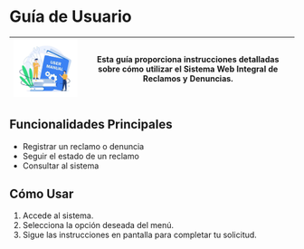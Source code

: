 # Guía de Usuario
| <img src="../assets/docs/logo-guia de usuario.jpg" alt="Logo" width="300"/> | Esta guía proporciona instrucciones detalladas sobre cómo utilizar el Sistema Web Integral de Reclamos y Denuncias. |
|------------------------------------------------|---------------------------------------------------------------------------------------------------------------------------------------------------------------------------------------------------------------------------|

## Funcionalidades Principales
- Registrar un reclamo o denuncia
- Seguir el estado de un reclamo
- Consultar al sistema

## Cómo Usar
1. Accede al sistema.
2. Selecciona la opción deseada del menú.
3. Sigue las instrucciones en pantalla para completar tu solicitud.
